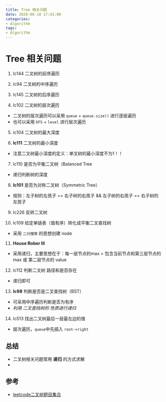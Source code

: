 ```yaml
---
title: Tree 相关问题
date: 2020-06-18 17:41:00
categories:
- Algorithm
tags:
- Algorithm
---
```


# Tree 相关问题

1. lc144 二叉树的前序遍历

2. lc94 二叉树的中序遍历

3. lc145 二叉树的后序遍历

4. lc102 二叉树的层次遍历

- 二叉树的层次遍历可以采用 `queue` + `queue.size()` 进行逐层遍历
- 也可以采用 `DFS` + `level` 进行层次遍历

5. lc104 二叉树的最大深度

6. **lc111** 二叉树的最小深度
- 注意二叉树最小深度的定义：单叉树的最小深度不为1！！

7. lc110 是否为平衡二叉树（Balanced Tree
- 递归判断树的深度

8. **lc101** 是否为对称二叉树（Symmetric Tree）
- 规则：左子树的左孩子 == 右子树的右孩子 && 左子树的右孩子 == 右子树的左孩子
9. lc226 反转二叉树

10. lc109 给定单链表（值有序）转化成平衡二叉查找树
- 采用 `二分搜索` 的思想创建 node
11. **House Rober III**
- 采用递归，主要思想在于：每一层节点的max = 包含当前节点和第三层节点的max 或  第二层节点的 value
12. lc112 判断二叉树 路径和是否存在
-  递归即可
13. **lc98**  判断是否是二叉查找树（BST）
- 可采用中序遍历判断是否为有序
- *利用 二叉查找树的 性质进行递归*
14. lc513 找出二叉树最后一层最左边的值
- 层次遍历，`queue`中先插入 `root->right`

## 总结
- 二叉树相关问题常用 **递归** 的方式求解
- 
## 参考
- [leetcode二叉树题目集合](https://learnku.com/articles/29219)
